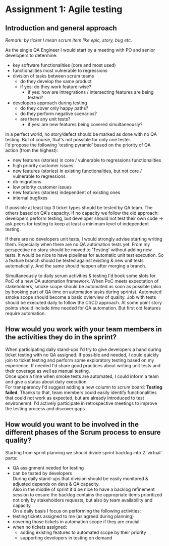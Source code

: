 # Assignment 1: Agile testing

## Introduction and general approach

*Remark: by ticket I mean scrum item like epic, story, bug etc.*

As the single QA Engineer I would start by a meeting with PO and senior developers to determine:</br>
- key software functionalities (core and most used)</br>
- functionalities most vulnerable to regressions</br>
- division of tasks between scrum teams</br>
  - do they develop the same product</br>
  - if yes: do they work feature-wise?</br>
    - if yes: how are intregrations / intersecting features are being tested?</br>
- developers approach during testing</br>
  - do they cover only happy paths?</br>
  - do they perform negative scenarios?</br>
  - are there any unit tests?</br>
    - if yes: are new features being covered simultaneously?

In a perfect world, no story/defect should be marked as done with no QA testing. But of course, that's not possible for only one tester. </br>
I'd propose the following 'testing pyramid' based on the priority of QA action (from the highest): </br>
- new features (stories) in core / vulnerable to regressions functionalities</br>
- high priority customer issues</br>
- new features (stories) in existing functionalities, but not core / vulnerable to regressions</br>
- db migrations</br>
- low priority customer issues</br>
- new features (stories) independent of existing ones</br>
- internal bugfixes

If possible at least top 3 ticket types should be tested by QA team. The others based on QA's capacity. If no capacity we follow the old approach: developers perform testing, but developer should not test their own code -> ask peers for testing to keep at least a minimum level of independent testing.

If there are no developers unit tests, I would strongly advise starting writing them. Especially when there are no QA automation tests yet. From my perspective no story should be moved to 'Testing' without adding new tests. It would be nice to have pipelines for automatic unit test execution. So a feature branch should be tested against existing & new unit tests automatically. And the same should happen after merging a branch.

Simultaneously to daily scrum activities & testing I'd book some slots for PoC of a new QA automation framework. When PoC meets expectation of stakeholders, smoke scope should be automated as soon as possible (also by booking part of QA time on automation tasks during sprints). Automated smoke scope should become a basic ovierview of quality. Job with tests should be executed daily to follow the CI/CD approach. At some point story points should include time needed for QA automation. But first old features require automation.


## How would you work with your team members in the activities they do in the sprint?

When participating daily stand-ups I'd try to give developers a hand during ticket testing with no QA assigned. If possible and needed, I could quickly join to ticket testing and perform some exploratory testing based on my experience. If needed I'd share good practices about writing unit tests and their coverage as well as manual testing. </br>
Once upon a time when smoke tests are automated, I could inform a team and give a status about daily execution. </br>
For transparency I'd suggest adding a new column to scrum board: **Testing failed**. Thanks to that, team members could easily identify functionalities that could not work as expected, but are already introduced to test environemnt.</b>
I'd actively participate in retrospective meetings to improve the testing process and discover gaps.


## How would you want to be involved in the different phases of the Scrum process to ensure quality?

Starting from sprint planning we should divide sprint backlog into 2 'virtual' parts: </br>
- QA assignment needed for testing</br>
- can be tested by developers</br>
During daily stand-ups that division should be easily monitored & adjusted depends on devs & QA capacity.</br>
Also in the middle of sprint it'd be nice to have a backlog refinement session to ensure the backlog contains the appropriate items prioritized not only by stakeholders requests, but also by team availability and capacity. </br>
On a daily basis I focus on  performing the following activities: </br>
- testing tickets assigned to me (as agreed during planning)</br>
- covering those tickets in automation scope if they are crucial</br>
- when no tickets assigned:</br>
  - adding existing features to automated scope by their priority</br>
  - supporting developers in testing on demand</br>

